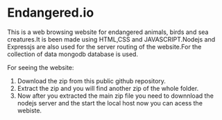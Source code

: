 # Endangered.io
This is a web browsing website for endangered animals, birds and sea creatures.It is been made using HTML,CSS and JAVASCRIPT.Nodejs and Expressjs are also used for the server routing of the website.For the collection of data mongodb database is used.

For seeing the website:
  1. Download the zip from this public github repository.
  2. Extract the zip and you will find another zip of the whole folder.
  3. Now after you extracted the main zip file you need to downnload the nodejs server and the start the local host now you can acess the webiste.
